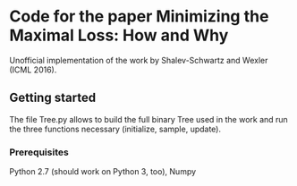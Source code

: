 # Code for the paper Minimizing the Maximal Loss: How and Why

Unofficial implementation of the work by Shalev-Schwartz and Wexler (ICML 2016). 

## Getting started

The file Tree.py allows to build the full binary Tree used in the work and run the three functions necessary (initialize, sample, update). 

### Prerequisites

Python 2.7 (should work on Python 3, too), Numpy 
